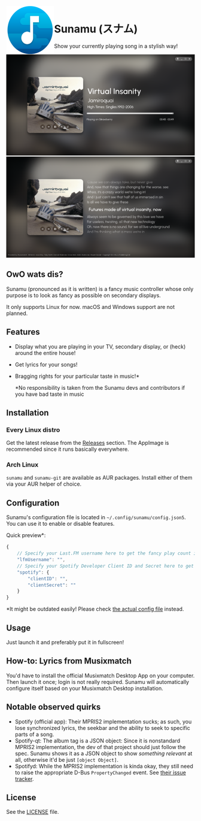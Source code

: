 <img alt="Logo" src="assets/icon.svg" width="128px" height="128px" align="left"/>

# Sunamu (スナム)
Show your currently playing song in a stylish way!

![Preview](assets/preview_control.png)
![Preview](assets/preview_lyrics.png)

## OwO wats dis?

Sunamu (pronounced as it is written) is a fancy music controller whose only purpose is to look as fancy as possible on secondary displays.

It only supports Linux for now. macOS and Windows support are not planned.

## Features

- Display what you are playing in your TV, secondary display, or (heck) around the entire house!
- Get lyrics for your songs!
- Bragging rights for your particular taste in music!*

  *No responsibility is taken from the Sunamu devs and contributors if you have bad taste in music

## Installation

### Every Linux distro

Get the latest release from the [Releases](https://github.com/AryToNeX/Sunamu/releases/latest) section. The AppImage is recommended since it runs basically everywhere.

### Arch Linux

`sunamu` and `sunamu-git` are available as AUR packages. Install either of them via your AUR helper of choice.

## Configuration

Sunamu's configuration file is located in `~/.config/sunamu/config.json5`. You can use it to enable or disable features.

Quick preview*:
```js
{
	// Specify your Last.FM username here to get the fancy play count in the details section
	"lfmUsername": "",
	// Specify your Spotify Developer Client ID and Secret here to get the Spotify URL for the playing tracks
	"spotify": {
		"clientID": "",
		"clientSecret": ""
	}
}
```

*It might be outdated easily! Please check [the actual config file](assets/config.json5) instead.

## Usage

Just launch it and preferably put it in fullscreen!

## How-to: Lyrics from Musixmatch

You'd have to install the official Musixmatch Desktop App on your computer. Then launch it once; login is not really required. Sunamu will automatically configure itself based on your Musixmatch Desktop installation.

## Notable observed quirks

- Spotify (official app): Their MPRIS2 implementation sucks; as such, you lose synchronized lyrics, the seekbar and the ability to seek to specific parts of a song.
- Spotify-qt: The album tag is a JSON object: Since it is nonstandard MPRIS2 implementation, the dev of that project should just follow the spec. Sunamu shows it as a JSON object to show *something relevant* at all, otherwise it'd be just `[object Object]`.
- Spotifyd: While the MPRIS2 implementation is kinda okay, they still need to raise the appropriate D-Bus `PropertyChanged` event. See [their issue tracker](https://github.com/Spotifyd/spotifyd/issues/457).

## License

See the [LICENSE](LICENSE) file.
